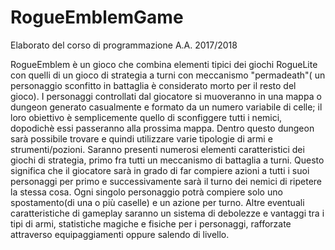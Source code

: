 # RogueEmblemGame
Elaborato del corso di programmazione A.A. 2017/2018

RogueEmblem è un gioco che combina elementi tipici dei giochi RogueLite con quelli di un  gioco di strategia a turni con meccanismo "permadeath"( un personaggio sconfitto in battaglia è considerato morto per il resto del gioco).
I personaggi controllati dal giocatore si muoveranno in una mappa o dungeon generato casualmente e formato da un numero variabile di celle; il loro obiettivo è semplicemente quello di sconfiggere tutti i nemici, dopodichè essi passeranno alla prossima mappa.
Dentro questo dungeon sarà possibile trovare e quindi utilizzare varie tipologie di armi e strumenti/pozioni.
Saranno presenti numerosi elementi caratteristici dei giochi di strategia, primo fra tutti un meccanismo di battaglia a turni. Questo significa che il giocatore sarà in grado di far compiere azioni a tutti i suoi personaggi per primo e successivamente sarà il turno dei nemici di ripetere la stessa cosa.
Ogni singolo personaggio potrà compiere solo uno spostamento(di una o più caselle) e un azione per turno.
Altre eventuali caratteristiche di gameplay saranno un sistema di debolezze e vantaggi tra i tipi di armi, statistiche magiche e fisiche per i personaggi, rafforzate attraverso equipaggiamenti oppure salendo di livello.
